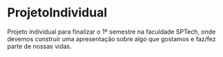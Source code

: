 # ProjetoIndividual
Projeto individual para finalizar o 1º semestre na faculdade SPTech, onde devemos construir uma apresentação sobre algo que gostamos e faz/fez parte de nossas vidas.
